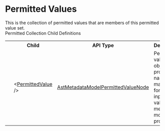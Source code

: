# Permitted Values

<div class="LanguageSummary"><div class ="SummaryItem">This is the collection of permitted values that are members of this permitted value set.</div></div><div class="SchemaBindingGroup"><div class="SchemaBindingGroupHeader">Permitted Collection Child Definitions</div><table id="SchemaBindingList" class="SchemaBindingList"><tbody><tr><th class="SchemaBindingIconColumnHeader">&nbsp;</th><th class="SchemaBindingNameColumnHeader">Child</th><th class="SchemaBindingTypeColumnHeader">API Type</th><th class="SchemaBindingSummaryColumnHeader">Description</th></tr><tr class="cd0"><td class="SchemaBindingIcon"><div class="NotRequired" /></td><td class="SchemaBindingName"><span class="punc">&lt;</span><a href=../api-reference/Varigence.Languages.Biml.Metadata.AstMetadataModelPermittedValueNode.html">PermittedValue</a><span class="punc"> /&gt;</span></td><td class="SchemaBindingType"><a href="Varigence.Languages.Biml.Metadata.AstMetadataModelPermittedValueNode.html">AstMetadataModelPermittedValueNode</a></td><td class="SchemaBindingSummary">Permitted value objects provide name/value mappings for allowed input values for metadata model properties.</td></tr></tbody></table></div>